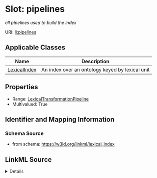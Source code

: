 # Slot: pipelines
_all pipelines used to build the index_


URI: [li:pipelines](https://w3id.org/linkml/lexical_index/pipelines)



<!-- no inheritance hierarchy -->




## Applicable Classes

| Name | Description |
| --- | --- |
[LexicalIndex](LexicalIndex.md) | An index over an ontology keyed by lexical unit






## Properties

* Range: [LexicalTransformationPipeline](LexicalTransformationPipeline.md)
* Multivalued: True








## Identifier and Mapping Information







### Schema Source


* from schema: https://w3id.org/linkml/lexical_index




## LinkML Source

<details>
```yaml
name: pipelines
description: all pipelines used to build the index
from_schema: https://w3id.org/linkml/lexical_index
rank: 1000
multivalued: true
alias: pipelines
owner: LexicalIndex
domain_of:
- LexicalIndex
range: LexicalTransformationPipeline
inlined: true

```
</details>